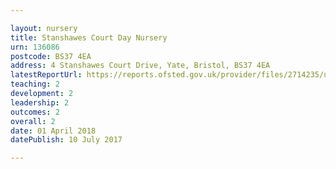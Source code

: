 ```yaml
---

layout: nursery
title: Stanshawes Court Day Nursery
urn: 136086
postcode: BS37 4EA
address: 4 Stanshawes Court Drive, Yate, Bristol, BS37 4EA
latestReportUrl: https://reports.ofsted.gov.uk/provider/files/2714235/urn/136086.pdf
teaching: 2
development: 2
leadership: 2
outcomes: 2
overall: 2
date: 01 April 2018 
datePublish: 10 July 2017

---
```

